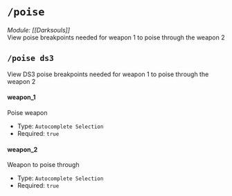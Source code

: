 # `/poise`
*Module: [[Darksouls]]*<br>
View poise breakpoints needed for weapon 1 to poise through the weapon 2
## `/poise ds3`
View DS3 poise breakpoints needed for weapon 1 to poise through the weapon 2
#### weapon_1
Poise weapon
- Type: `Autocomplete Selection`
- Required: `true`
#### weapon_2
Weapon to poise through
- Type: `Autocomplete Selection`
- Required: `true`